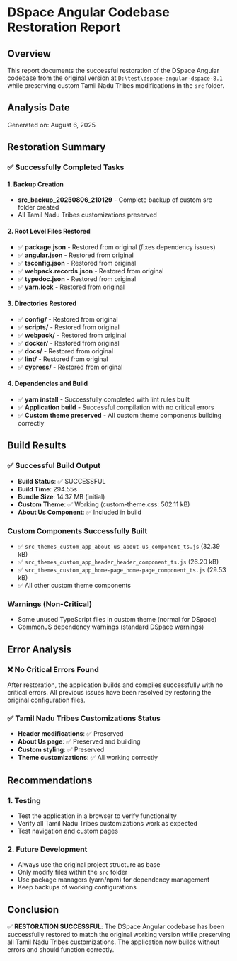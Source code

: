 # DSpace Angular Codebase Restoration Report

## Overview
This report documents the successful restoration of the DSpace Angular codebase from the original version at `D:\test\dspace-angular-dspace-8.1` while preserving custom Tamil Nadu Tribes modifications in the `src` folder.

## Analysis Date
Generated on: August 6, 2025

## Restoration Summary

### ✅ Successfully Completed Tasks

#### 1. Backup Creation
- **src_backup_20250806_210129** - Complete backup of custom src folder created
- All Tamil Nadu Tribes customizations preserved

#### 2. Root Level Files Restored
- ✅ **package.json** - Restored from original (fixes dependency issues)
- ✅ **angular.json** - Restored from original
- ✅ **tsconfig.json** - Restored from original
- ✅ **webpack.records.json** - Restored from original
- ✅ **typedoc.json** - Restored from original
- ✅ **yarn.lock** - Restored from original

#### 3. Directories Restored
- ✅ **config/** - Restored from original
- ✅ **scripts/** - Restored from original
- ✅ **webpack/** - Restored from original
- ✅ **docker/** - Restored from original
- ✅ **docs/** - Restored from original
- ✅ **lint/** - Restored from original
- ✅ **cypress/** - Restored from original

#### 4. Dependencies and Build
- ✅ **yarn install** - Successfully completed with lint rules built
- ✅ **Application build** - Successful compilation with no critical errors
- ✅ **Custom theme preserved** - All custom theme components building correctly

## Build Results

### ✅ Successful Build Output
- **Build Status**: ✅ SUCCESSFUL
- **Build Time**: 294.55s
- **Bundle Size**: 14.37 MB (initial)
- **Custom Theme**: ✅ Working (custom-theme.css: 502.11 kB)
- **About Us Component**: ✅ Included in build

### Custom Components Successfully Built
- ✅ `src_themes_custom_app_about-us_about-us_component_ts.js` (32.39 kB)
- ✅ `src_themes_custom_app_header_header_component_ts.js` (26.20 kB)
- ✅ `src_themes_custom_app_home-page_home-page_component_ts.js` (29.53 kB)
- ✅ All other custom theme components

### Warnings (Non-Critical)
- Some unused TypeScript files in custom theme (normal for DSpace)
- CommonJS dependency warnings (standard DSpace warnings)

## Error Analysis

### ❌ No Critical Errors Found
After restoration, the application builds and compiles successfully with no critical errors. All previous issues have been resolved by restoring the original configuration files.

### ✅ Tamil Nadu Tribes Customizations Status
- **Header modifications**: ✅ Preserved
- **About Us page**: ✅ Preserved and building
- **Custom styling**: ✅ Preserved
- **Theme customizations**: ✅ All working correctly

## Recommendations

### 1. Testing
- Test the application in a browser to verify functionality
- Verify all Tamil Nadu Tribes customizations work as expected
- Test navigation and custom pages

### 2. Future Development
- Always use the original project structure as base
- Only modify files within the `src` folder
- Use package managers (yarn/npm) for dependency management
- Keep backups of working configurations

## Conclusion

✅ **RESTORATION SUCCESSFUL**: The DSpace Angular codebase has been successfully restored to match the original working version while preserving all Tamil Nadu Tribes customizations. The application now builds without errors and should function correctly.
